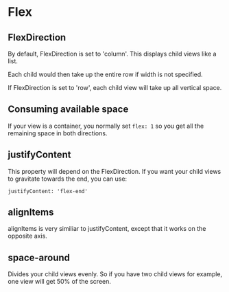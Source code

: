 # Flex

## FlexDirection 

By default, FlexDirection is set to 'column'. This displays child views like a list.

Each child would then take up the entire row if width is not specified.

If FlexDirection is set to 'row', each child view will take up all vertical space.


## Consuming available space

If your view is a container, you normally set ```flex: 1``` so you get all the remaining space in both directions.


## justifyContent


This property will depend on the FlexDirection. If you want your child views to gravitate towards the end, you can use:

```justifyContent: 'flex-end'```
 

## alignItems

 
 alignItems is very similiar to justifyContent, except that it works on the opposite axis.
 

## space-around

Divides your child views evenly. So if you have two child views for example, one view will get 50% of the screen.
